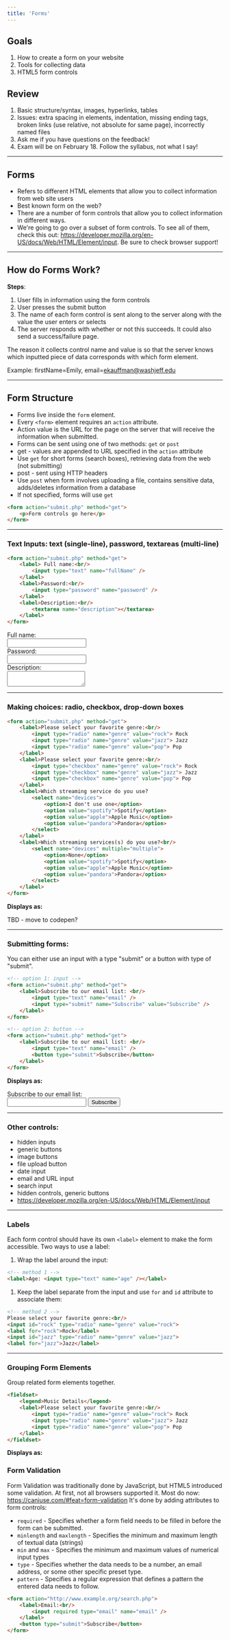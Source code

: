 ```yaml
---
title: 'Forms'
---
```


<article class="highlighted">
	<h2>Goals</h2>
	<ol>
		<li>How to create a form on your website</li>
		<li>Tools for collecting data</li>
		<li>HTML5 form controls</li>
	</ol>
</article>

## Review
1. Basic structure/syntax, images, hyperlinks, tables
1. Issues: extra spacing in elements, indentation, missing ending tags, broken links (use relative, not absolute for same page), incorrectly named files
1. Ask me if you have questions on the feedback!
1. Exam will be on February 18. Follow the syllabus, not what I say!

---

## Forms
- Refers to different HTML elements that allow you to collect information from web site users
- Best known form on the web?
- There are a number of form controls that allow you to collect information in different ways.
- We're going to go over a subset of form controls. To see all of them, check this out: <a target="_blank" href="https://developer.mozilla.org/en-US/docs/Web/HTML/Element/input">https://developer.mozilla.org/en-US/docs/Web/HTML/Element/input</a>. Be sure to check browser support!

---

## How do Forms Work?
**Steps**:
1. User fills in information using the form controls
1. User presses the submit button
1. The name of each form control is sent along to the server along with the value the user enters or selects
1. The server responds with whether or not this succeeds. It could also send a success/failure page.

The reason it collects control name and value is so that the server knows which inputted piece of data corresponds with which form element.

Example: firstName=Emily, email=ekauffman@washjeff.edu

---

## Form Structure
- Forms live inside the `form` element.
- Every `<form>` element requires an `action` attribute.
- Action value is the URL for the page on the server that will receive the information when submitted.
- Forms can be sent using one of two methods: `get` or `post`
- get - values are appended to URL specified in the `action` attribute
- Use `get` for short forms (search boxes), retrieving data from the web (not submitting)
- post - sent using HTTP headers
- Use `post` when form involves uploading a file, contains sensitive data, adds/deletes information from a database
- If not specified, forms will use `get`

```html
<form action="submit.php" method="get">
	<p>Form controls go here</p>
</form>
```
---

### Text Inputs: text (single-line), password, textareas (multi-line)

```html
<form action="submit.php" method="get">
	<label> Full name:<br/>
		<input type="text" name="fullName" />
	</label>
	<label>Password:<br/>
		<input type="password" name="password" />
	</label>
	<label>Description:<br/>
		<textarea name="description"></textarea>
	</label>
</form>
```

<form action="submit.php" method="get">
	<label> Full name:<br/>
		<input type="text" name="fullName" />
	</label><br/>
	<label>Password:<br/>
		<input type="password" name="password" />
	</label><br/>
	<label>Description:<br/>
		<textarea name="description"></textarea><br/>
	</label>
</form>

---

### Making choices: radio, checkbox, drop-down boxes
```html
<form action="submit.php" method="get">
	<label>Please select your favorite genre:<br/>
		<input type="radio" name="genre" value="rock"> Rock
		<input type="radio" name="genre" value="jazz"> Jazz
		<input type="radio" name="genre" value="pop"> Pop
	</label>
	<label>Please select your favorite genre:<br/>
		<input type="checkbox" name="genre" value="rock"> Rock
		<input type="checkbox" name="genre" value="jazz"> Jazz
		<input type="checkbox" name="genre" value="pop"> Pop
	</label>
	<label>Which streaming service do you use?
		<select name="devices">
			<option>I don't use one</option>
			<option value="spotify">Spotify</option>
			<option value="apple">Apple Music</option>
			<option value="pandora">Pandora</option>
		</select>
	</label>
	<label>Which streaming services(s) do you use?<br/>
		<select name="devices" multiple="multiple">
			<option>None</option>
			<option value="spotify">Spotify</option>
			<option value="apple">Apple Music</option>
			<option value="pandora">Pandora</option>
		</select>
	</label>
</form>
```

**Displays as:**

TBD - move to codepen?

<!-- <form action="submit.php" method="get">
	<label>Please select your favorite genre:<br/>
		<input type="radio" name="genre" value="rock"> Rock
		<input type="radio" name="genre" value="jazz"> Jazz
		<input type="radio" name="genre" value="pop"> Pop
	</label><br/>
	<label>Please select your favorite genre:<br/>
		<input type="checkbox" name="genre" value="rock"> Rock
		<input type="checkbox" name="genre" value="jazz"> Jazz
		<input type="checkbox" name="genre" value="pop"> Pop
	</label><br/>
	<label>Which streaming service do you use?<br/>
		<select name="devices">
			<option>I don't use one</option>
			<option value="spotify">Spotify</option>
			<option value="apple">Apple Music</option>
			<option value="pandora">Pandora</option>
		</select>
	</label><br/>
	<label>Which streaming services(s) do you use?<br/>
		<select name="devices" multiple="multiple">
			<option>None</option>
			<option value="spotify">Spotify</option>
			<option value="apple">Apple Music</option>
			<option value="pandora">Pandora</option>
		</select>
	</label>
</form> -->

---

### Submitting forms:
You can either use an input with a type "submit" or a button with type of "submit".
```html
<!-- option 1: input -->
<form action="submit.php" method="get">
	<label>Subscribe to our email list: <br/>
		<input type="text" name="email" />
		<input type="submit" name="Subscribe" value="Subscribe" />
	</label>
</form>
```

```html
<!-- option 2: button -->
<form action="submit.php" method="get">
	<label>Subscribe to our email list: <br/>
		<input type="text" name="email" />
		<button type="submit">Subscribe</button>
	</label>
</form>
```
**Displays as:**
<form action="submit.php" method="get">
	<label>Subscribe to our email list: <br/>
		<input type="text" name="email" />
		<button type="submit">Subscribe</button>
	</label>
</form>

---

### Other controls:
- hidden inputs
- generic buttons
- image buttons
- file upload button
- date input
- email and URL input
- search input
- hidden controls, generic buttons
- <a target="_blank" href="https://developer.mozilla.org/en-US/docs/Web/HTML/Element/input">https://developer.mozilla.org/en-US/docs/Web/HTML/Element/input</a>

---

### Labels
Each form control should have its own `<label>` element to make the form accessible.
Two ways to use a label:
1. Wrap the label around the input:
```html
<!-- method 1 -->
<label>Age: <input type="text" name="age" /></label>
```

1. Keep the label separate from the input and use `for` and `id` attribute to associate them:
```html
<!-- method 2 -->
Please select your favorite genre:<br/>
<input id="rock" type="radio" name="genre" value="rock">
<label for="rock">Rock</label>
<input id="jazz" type="radio" name="genre" value="jazz">
<label for="jazz">Jazz</label>
```

---

### Grouping Form Elements
Group related form elements together.

```html
<fieldset>
	<legend>Music Details</legend>
	<label>Please select your favorite genre:<br/>
		<input type="radio" name="genre" value="rock"> Rock
		<input type="radio" name="genre" value="jazz"> Jazz
		<input type="radio" name="genre" value="pop"> Pop
	</label>
</fieldset>
```

**Displays as:**
<!-- <fieldset>
	<legend>Music Details</legend>
	<label>Please select your favorite genre:<br/>
		<input type="radio" name="genre" value="rock"> Rock
		<input type="radio" name="genre" value="jazz"> Jazz
		<input type="radio" name="genre" value="pop"> Pop
	</label>
</fieldset> -->

### Form Validation
Form Validation was traditionally done by JavaScript, but HTML5 introduced some validation.
At first, not all browsers supported it. Most do now: https://caniuse.com/#feat=form-validation
It's done by adding attributes to form controls:
- `required` - Specifies whether a form field needs to be filled in before the form can be submitted.
- `minlength` and `maxlength` - Specifies the minimum and maximum length of textual data (strings)
- `min` and `max` - Specifies the minimum and maximum values of numerical input types
- `type` - Specifies whether the data needs to be a number, an email address, or some other specific preset type. 
- `pattern` - Specifies a regular expression that defines a pattern the entered data needs to follow.

```html
<form action="http://www.example.org/search.php">
	<label>Email:<br/>
		<input required type="email" name="email" />
	</label>
	<button type="submit">Subscribe</button>
</form>
```

<!-- <form action="http://www.example.org/search.php">
	<label>Your email:<br/>
		<input required type="email" name="email" />
	</label>
	<button type="submit">Subscribe</button>
</form> -->